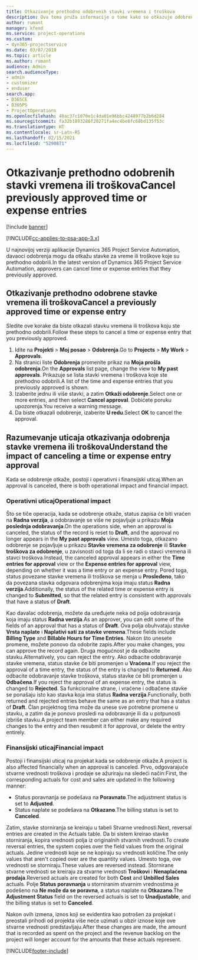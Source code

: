 ```yaml
---
title: Otkazivanje prethodno odobrenih stavki vremena i troškova
description: Ova tema pruža informacije o tome kako se otkazuje odobreno vreme projekta i transakcija troškova.
author: rumant
manager: kfend
ms.service: project-operations
ms.custom:
- dyn365-projectservice
ms.date: 03/07/2019
ms.topic: article
ms.author: rumant
audience: Admin
search.audienceType:
- admin
- customizer
- enduser
search.app:
- D365CE
- D365PS
- ProjectOperations
ms.openlocfilehash: 40ac37c1070e1c4da01e96bbc4248977b2b6d284
ms.sourcegitcommit: fa32b1893286f20271fa4ec4be8fc68bd135f53c
ms.translationtype: HT
ms.contentlocale: sr-Latn-RS
ms.lasthandoff: 02/15/2021
ms.locfileid: "5290871"
---
```

# <a name="cancel-previously-approved-time-or-expense-entries"></a><span data-ttu-id="6cc2b-103">Otkazivanje prethodno odobrenih stavki vremena ili troškova</span><span class="sxs-lookup"><span data-stu-id="6cc2b-103">Cancel previously approved time or expense entries</span></span>

[!include [banner](../includes/psa-now-project-operations.md)]

[!INCLUDE[cc-applies-to-psa-app-3.x](../includes/cc-applies-to-psa-app-3x.md)]

<span data-ttu-id="6cc2b-104">U najnovijoj verziji aplikacije Dynamics 365 Project Service Automation, davaoci odobrenja mogu da otkažu stavke za vreme ili troškove koje su prethodno odobrili.</span><span class="sxs-lookup"><span data-stu-id="6cc2b-104">In the latest version of Dynamics 365 Project Service Automation, approvers can cancel time or expense entries that they previously approved.</span></span>

## <a name="cancel-a-previously-approved-time-or-expense-entry"></a><span data-ttu-id="6cc2b-105">Otkazivanje prethodno odobrene stavke vremena ili troškova</span><span class="sxs-lookup"><span data-stu-id="6cc2b-105">Cancel a previously approved time or expense entry</span></span>

<span data-ttu-id="6cc2b-106">Sledite ove korake da biste otkazali stavku vremena ili troškova koju ste prethodno odobrili.</span><span class="sxs-lookup"><span data-stu-id="6cc2b-106">Follow these steps to cancel a time or expense entry that you previously approved.</span></span>

1. <span data-ttu-id="6cc2b-107">Idite na **Projekti** \> **Moj posao** \> **Odobrenja**.</span><span class="sxs-lookup"><span data-stu-id="6cc2b-107">Go to **Projects** \> **My Work** \> **Approvals**.</span></span>
2. <span data-ttu-id="6cc2b-108">Na stranici liste **Odobrenja** promenite prikaz na **Moja prošla odobrenja**.</span><span class="sxs-lookup"><span data-stu-id="6cc2b-108">On the **Approvals** list page, change the view to **My past approvals**.</span></span> <span data-ttu-id="6cc2b-109">Prikazuje se lista stavki vremena i troškova koje ste prethodno odobrili.</span><span class="sxs-lookup"><span data-stu-id="6cc2b-109">A list of the time and expense entries that you previously approved is shown.</span></span>
3. <span data-ttu-id="6cc2b-110">Izaberite jednu ili više stavki, a zatim **Otkaži odobrenje**.</span><span class="sxs-lookup"><span data-stu-id="6cc2b-110">Select one or more entries, and then select **Cancel approval**.</span></span> <span data-ttu-id="6cc2b-111">Dobićete poruku upozorenja.</span><span class="sxs-lookup"><span data-stu-id="6cc2b-111">You receive a warning message.</span></span>
4. <span data-ttu-id="6cc2b-112">Da biste otkazali odobrenje, izaberite **U redu**.</span><span class="sxs-lookup"><span data-stu-id="6cc2b-112">Select **OK** to cancel the approval.</span></span>

## <a name="understand-the-impact-of-canceling-a-time-or-expense-entry-approval"></a><span data-ttu-id="6cc2b-113">Razumevanje uticaja otkazivanja odobrenja stavke vremena ili troškova</span><span class="sxs-lookup"><span data-stu-id="6cc2b-113">Understand the impact of canceling a time or expense entry approval</span></span>

<span data-ttu-id="6cc2b-114">Kada se odobrenje otkaže, postoji i operativni i finansijski uticaj.</span><span class="sxs-lookup"><span data-stu-id="6cc2b-114">When an approval is canceled, there is both operational impact and financial impact.</span></span>

### <a name="operational-impact"></a><span data-ttu-id="6cc2b-115">Operativni uticaj</span><span class="sxs-lookup"><span data-stu-id="6cc2b-115">Operational impact</span></span>

<span data-ttu-id="6cc2b-116">Što se tiče operacija, kada se odobrenje otkaže, status zapisa će biti vraćen na **Radna verzija**, a odobravanje se više ne pojavljuje u prikazu **Moja poslednja odobravanja**.</span><span class="sxs-lookup"><span data-stu-id="6cc2b-116">On the operations side, when an approval is canceled, the status of the record is reset to **Draft**, and the approval no longer appears in the **My past approvals** view.</span></span> <span data-ttu-id="6cc2b-117">Umesto toga, otkazano odobrenje se pojavljuje u prikazu **Stavke vremena za odobrenje** ili **Stavke troškova za odobrenje**, u zavisnosti od toga da li se radi o stavci vremena ili stavci troškova.</span><span class="sxs-lookup"><span data-stu-id="6cc2b-117">Instead, the canceled approval appears in either the **Time entries for approval** view or the **Expense entries for approval** view, depending on whether it was a time entry or an expense entry.</span></span> <span data-ttu-id="6cc2b-118">Pored toga, status povezane stavke vremena ili troškova se menja u **Prosleđeno**, tako da povezana stavka odgovara odobrenjima koja imaju status **Radna verzija**.</span><span class="sxs-lookup"><span data-stu-id="6cc2b-118">Additionally, the status of the related time or expense entry is changed to **Submitted**, so that the related entry is consistent with approvals that have a status of **Draft**.</span></span>

<span data-ttu-id="6cc2b-119">Kao davalac odobrenja, možete da uređujete neka od polja odobravanja koja imaju status **Radna verzija**.</span><span class="sxs-lookup"><span data-stu-id="6cc2b-119">As an approver, you can edit some of the fields of an approval that has a status of **Draft**.</span></span> <span data-ttu-id="6cc2b-120">Ova polja obuhvataju stavke **Vrsta naplate** i **Naplativi sati za stavke vremena**.</span><span class="sxs-lookup"><span data-stu-id="6cc2b-120">These fields include **Billing Type** and **Billable Hours for Time Entries**.</span></span> <span data-ttu-id="6cc2b-121">Nakon što unesete promene, možete ponovo da odobrite zapis.</span><span class="sxs-lookup"><span data-stu-id="6cc2b-121">After you make changes, you can approve the record again.</span></span> <span data-ttu-id="6cc2b-122">Druga mogućnost je da odbacite stavku.</span><span class="sxs-lookup"><span data-stu-id="6cc2b-122">Alternatively, you can reject the entry.</span></span> <span data-ttu-id="6cc2b-123">Ako odbacite odobravanje stavke vremena, status stavke će biti promenjen u **Vraćena**.</span><span class="sxs-lookup"><span data-stu-id="6cc2b-123">If you reject the approval of a time entry, the status of the entry is changed to **Returned**.</span></span> <span data-ttu-id="6cc2b-124">Ako odbacite odobravanje stavke troškova, status stavke će biti promenjen u **Odbačena**.</span><span class="sxs-lookup"><span data-stu-id="6cc2b-124">If you reject the approval of an expense entry, the status is changed to **Rejected**.</span></span> <span data-ttu-id="6cc2b-125">Sa funkcionalne strane, i vraćene i odbačene stavke se ponašaju isto kao stavka koja ima status **Radna verzija**.</span><span class="sxs-lookup"><span data-stu-id="6cc2b-125">Functionally, both returned and rejected entries behave the same as an entry that has a status of **Draft**.</span></span> <span data-ttu-id="6cc2b-126">Član projektnog tima može da unese sve potrebne promene u stavku, a zatim da je ponovo prosledi na odobravanje ili da u potpunosti izbriše stavku.</span><span class="sxs-lookup"><span data-stu-id="6cc2b-126">A project team member can either make any required changes to the entry and then resubmit it for approval, or delete the entry entirely.</span></span>

### <a name="financial-impact"></a><span data-ttu-id="6cc2b-127">Finansijski uticaj</span><span class="sxs-lookup"><span data-stu-id="6cc2b-127">Financial impact</span></span>

<span data-ttu-id="6cc2b-128">Postoji i finansijski uticaj na projekat kada se odobrenje otkaže.</span><span class="sxs-lookup"><span data-stu-id="6cc2b-128">A project is also affected financially when an approval is canceled.</span></span> <span data-ttu-id="6cc2b-129">Prvo, odgovarajuće stvarne vrednosti troškova i prodaje se ažuriraju na sledeći način:</span><span class="sxs-lookup"><span data-stu-id="6cc2b-129">First, the corresponding actuals for cost and sales are updated in the following manner:</span></span>

- <span data-ttu-id="6cc2b-130">Status poravnanja se podešava na **Poravnato**.</span><span class="sxs-lookup"><span data-stu-id="6cc2b-130">The adjustment status is set to **Adjusted**.</span></span>
- <span data-ttu-id="6cc2b-131">Status naplate se podešava na **Otkazano**.</span><span class="sxs-lookup"><span data-stu-id="6cc2b-131">The billing status is set to **Canceled**.</span></span>

<span data-ttu-id="6cc2b-132">Zatim, stavke storniranja se kreiraju u tabeli Stvarne vrednosti.</span><span class="sxs-lookup"><span data-stu-id="6cc2b-132">Next, reversal entries are created in the Actuals table.</span></span> <span data-ttu-id="6cc2b-133">Da bi sistem kreirao stavke storniranja, kopira vrednosti polja iz originalnih stvarnih vrednosti.</span><span class="sxs-lookup"><span data-stu-id="6cc2b-133">To create reversal entries, the system copies over the field values from the original actuals.</span></span> <span data-ttu-id="6cc2b-134">Jedine vrednosti koje se ne kopiraju su vrednosti količine.</span><span class="sxs-lookup"><span data-stu-id="6cc2b-134">The only values that aren't copied over are the quantity values.</span></span> <span data-ttu-id="6cc2b-135">Umesto toga, ove vrednosti se storniraju.</span><span class="sxs-lookup"><span data-stu-id="6cc2b-135">These values are reversed instead.</span></span> <span data-ttu-id="6cc2b-136">Stornirane stvarne vrednosti se kreiraju za stvarne vrednosti **Troškovi** i **Nenaplaćena prodaja**.</span><span class="sxs-lookup"><span data-stu-id="6cc2b-136">Reversed actuals are created for both **Cost** and **Unbilled Sales** actuals.</span></span> <span data-ttu-id="6cc2b-137">Polje **Status poravnanja** u storniranim stvarnim vrednostima je podešeno na **Ne može da se poravna**, a status naplate na **Otkazano**.</span><span class="sxs-lookup"><span data-stu-id="6cc2b-137">The **Adjustment Status** field on the reversed actuals is set to **Unadjustable**, and the billing status is set to **Canceled**.</span></span>

<span data-ttu-id="6cc2b-138">Nakon ovih izmena, iznos koji se evidentira kao potrošen za projekat i preostali prihodi od projekta više neće uzimati u obzir iznose koje ove stvarne vrednosti predstavljaju.</span><span class="sxs-lookup"><span data-stu-id="6cc2b-138">After these changes are made, the amount that is recorded as spent on the project and the revenue backlog on the project will longer account for the amounts that these actuals represent.</span></span>


[!INCLUDE[footer-include](../includes/footer-banner.md)]